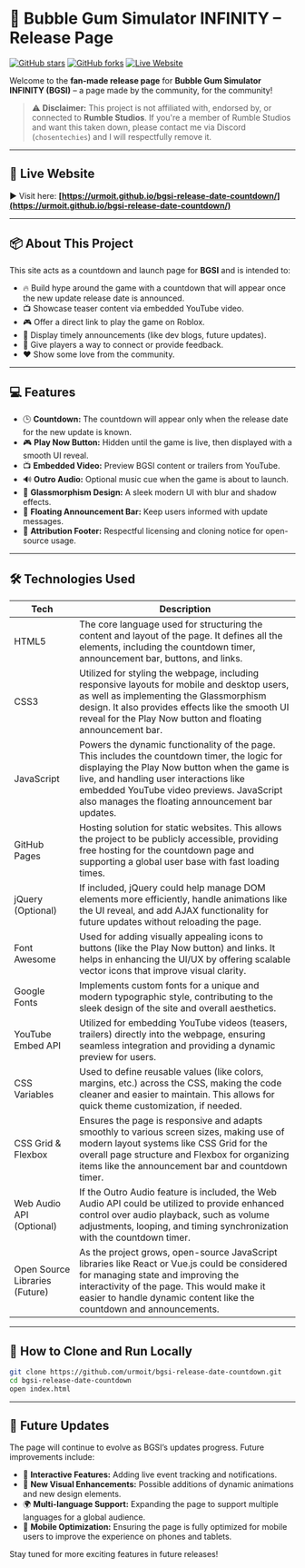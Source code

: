 # 🎈 Bubble Gum Simulator INFINITY – Release Page
[![GitHub stars](https://img.shields.io/github/stars/urmoit/bgsi-release-date-countdown?style=flat-square)](https://github.com/urmoit/bgsi-release-date-countdown/stargazers)
[![GitHub forks](https://img.shields.io/github/forks/urmoit/bgsi-release-date-countdown?style=flat-square)](https://github.com/urmoit/bgsi-release-date-countdown/network)
[![Live Website](https://img.shields.io/badge/View%20Live%20Page-%F0%9F%8C%90-blue?style=flat-square)](https://urmoit.github.io/bgsi-release-date-countdown/)

Welcome to the **fan-made release page** for **Bubble Gum Simulator INFINITY (BGSI)** – a page made by the community, for the community!

> ⚠️ **Disclaimer:** This project is not affiliated with, endorsed by, or connected to **Rumble Studios**. If you're a member of Rumble Studios and want this taken down, please contact me via Discord (`chosentechies`) and I will respectfully remove it.

---

## 🔗 Live Website

▶️ Visit here: **[https://urmoit.github.io/bgsi-release-date-countdown/](https://urmoit.github.io/bgsi-release-date-countdown/)**

---

## 📦 About This Project

This site acts as a countdown and launch page for **BGSI** and is intended to:
- 🔥 Build hype around the game with a countdown that will appear once the new update release date is announced.
- 📺 Showcase teaser content via embedded YouTube video.
- 🎮 Offer a direct link to play the game on Roblox.
- 📢 Display timely announcements (like dev blogs, future updates).
- 💬 Give players a way to connect or provide feedback.
- ❤️ Show some love from the community.

---

## 💻 Features

- 🕒 **Countdown:** The countdown will appear only when the release date for the new update is known.
- 🎮 **Play Now Button:** Hidden until the game is live, then displayed with a smooth UI reveal.
- 📺 **Embedded Video:** Preview BGSI content or trailers from YouTube.
- 🔊 **Outro Audio:** Optional music cue when the game is about to launch.
- 🧊 **Glassmorphism Design:**  A sleek modern UI with blur and shadow effects.
- 📢 **Floating Announcement Bar:** Keep users informed with update messages.
- 👣 **Attribution Footer:** Respectful licensing and cloning notice for open-source usage.

---

## 🛠️ Technologies Used

| Tech      | Description                          |
|-----------|--------------------------------------|
| HTML5     | 	The core language used for structuring the content and layout of the page. It defines all the elements, including the countdown timer, announcement bar, buttons, and links.           |
| CSS3      | Utilized for styling the webpage, including responsive layouts for mobile and desktop users, as well as implementing the Glassmorphism design. It also provides effects like the smooth UI reveal for the Play Now button and floating announcement bar.        |
| JavaScript | Powers the dynamic functionality of the page. This includes the countdown timer, the logic for displaying the Play Now button when the game is live, and handling user interactions like embedded YouTube video previews. JavaScript also manages the floating announcement bar updates.  |
| GitHub Pages | Hosting solution for static websites. This allows the project to be publicly accessible, providing free hosting for the countdown page and supporting a global user base with fast loading times.                |
| jQuery (Optional) | If included, jQuery could help manage DOM elements more efficiently, handle animations like the UI reveal, and add AJAX functionality for future updates without reloading the page.              |
| Font Awesome | Used for adding visually appealing icons to buttons (like the Play Now button) and links. It helps in enhancing the UI/UX by offering scalable vector icons that improve visual clarity.                |
| Google Fonts | Implements custom fonts for a unique and modern typographic style, contributing to the sleek design of the site and overall aesthetics.                |
| YouTube Embed API |  Utilized for embedding YouTube videos (teasers, trailers) directly into the webpage, ensuring seamless integration and providing a dynamic preview for users.               |
| CSS Variables | 	Used to define reusable values (like colors, margins, etc.) across the CSS, making the code cleaner and easier to maintain. This allows for quick theme customization, if needed.                |
| CSS Grid & Flexbox | 	Ensures the page is responsive and adapts smoothly to various screen sizes, making use of modern layout systems like CSS Grid for the overall page structure and Flexbox for organizing items like the announcement bar and countdown timer.                |
| Web Audio API (Optional) | If the Outro Audio feature is included, the Web Audio API could be utilized to provide enhanced control over audio playback, such as volume adjustments, looping, and timing synchronization with the countdown timer.                |
| Open Source Libraries (Future) | As the project grows, open-source JavaScript libraries like React or Vue.js could be considered for managing state and improving the interactivity of the page. This would make it easier to handle dynamic content like the countdown and announcements.                |

---

## 📂 How to Clone and Run Locally

```bash
git clone https://github.com/urmoit/bgsi-release-date-countdown.git
cd bgsi-release-date-countdown
open index.html
```
---

## 🚀 Future Updates

The page will continue to evolve as BGSI’s updates progress. Future improvements include:

- 🔄 **Interactive Features:** Adding live event tracking and notifications.
- 🎨 **New Visual Enhancements:** Possible additions of dynamic animations and new design elements.
- 🌍 **Multi-language Support:** Expanding the page to support multiple languages for a global audience.
- 📱 **Mobile Optimization:** Ensuring the page is fully optimized for mobile users to improve the experience on phones and tablets.

Stay tuned for more exciting features in future releases!
